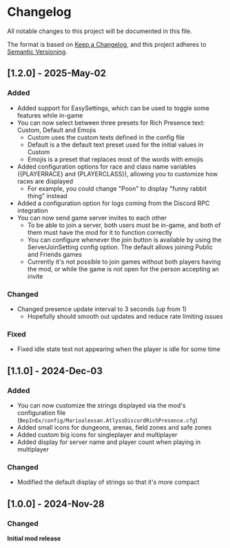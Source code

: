 # Changelog

All notable changes to this project will be documented in this file.

The format is based on [Keep a Changelog](https://keepachangelog.com/en/1.1.0/),
and this project adheres to [Semantic Versioning](https://semver.org/spec/v2.0.0.html).

## [1.2.0] - 2025-May-02

### Added

- Added support for EasySettings, which can be used to toggle some features while in-game
- You can now select between three presets for Rich Presence text: Custom, Default and Emojis
  - Custom uses the custom texts defined in the config file
  - Default is a the default text preset used for the initial values in Custom
  - Emojis is a preset that replaces most of the words with emojis
- Added configuration options for race and class name variables ({PLAYERRACE} and {PLAYERCLASS}), allowing you to customize how races are displayed
  - For example, you could change "Poon" to display "funny rabbit thing" instead
- Added a configuration option for logs coming from the Discord RPC integration
- You can now send game server invites to each other
  - To be able to join a server, both users must be in-game, and both of them must have the mod for it to function correctly
  - You can configure whenever the join button is available by using the ServerJoinSetting config option. The default allows joining Public and Friends games
  - Currently it's not possible to join games without both players having the mod, or while the game is not open for the person accepting an invite

### Changed

- Changed presence update interval to 3 seconds (up from 1)
  - Hopefully should smooth out updates and reduce rate limiting issues

### Fixed

- Fixed idle state text not appearing when the player is idle for some time

## [1.1.0] - 2024-Dec-03

### Added

- You can now customize the strings displayed via the mod's configuration file (`BepInEx/config/Marioalexsan.AtlyssDiscordRichPresence.cfg`)
- Added small icons for dungeons, arenas, field zones and safe zones
- Added custom big icons for singleplayer and multiplayer
- Added display for server name and player count when playing in multiplayer

### Changed

- Modified the default display of strings so that it's more compact

## [1.0.0] - 2024-Nov-28

### Changed

**Initial mod release**